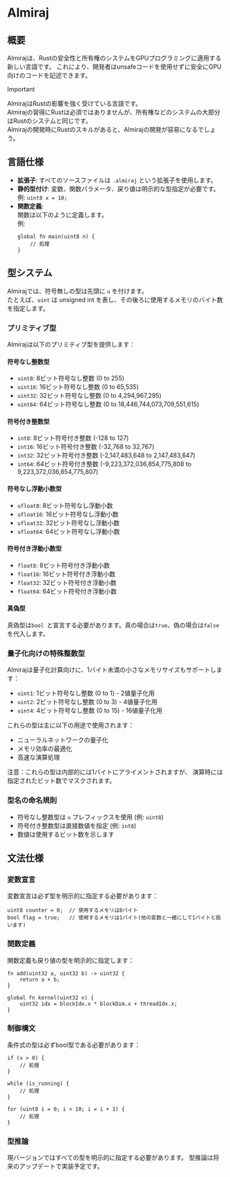 # Almiraj

## 概要
Almirajは、Rustの安全性と所有権のシステムをGPUプログラミングに適用する新しい言語です。
これにより、開発者はunsafeコードを使用せずに安全にGPU向けのコードを記述できます。
> [!Important]
> AlmirajはRustの影響を強く受けている言語です。  
> Almirajの習得にRustは必須ではありませんが、所有権などのシステムの大部分はRustのシステムと同じです。  
> Almirajの開発時にRustのスキルがあると、Almirajの開発が容易になるでしょう。

## 言語仕様
- **拡張子**: すべてのソースファイルは `.almiraj` という拡張子を使用します。
- **静的型付け**: 変数、関数パラメータ、戻り値は明示的な型指定が必要です。  
  例: `uint8 x = 10;`
- **関数定義**:  
  関数は以下のように定義します。  
  例:
  ```
  global fn main(uint8 n) {
      // 処理
  }
  ```

## 型システム
Almirajでは、符号無しの型は先頭に `u` を付けます。  
たとえば、`uint` は unsigned int を表し、その後ろに使用するメモリのバイト数を指定します。    

### プリミティブ型
Almirajは以下のプリミティブ型を提供します：

#### 符号なし整数型
- `uint8`: 8ビット符号なし整数 (0 to 255)
- `uint16`: 16ビット符号なし整数 (0 to 65,535)
- `uint32`: 32ビット符号なし整数 (0 to 4,294,967,295)
- `uint64`: 64ビット符号なし整数 (0 to 18,446,744,073,709,551,615)

#### 符号付き整数型
- `int8`: 8ビット符号付き整数 (-128 to 127)
- `int16`: 16ビット符号付き整数 (-32,768 to 32,767)
- `int32`: 32ビット符号付き整数 (-2,147,483,648 to 2,147,483,647)
- `int64`: 64ビット符号付き整数 (-9,223,372,036,854,775,808 to 9,223,372,036,854,775,807)

#### 符号なし浮動小数型
- `ufloat8`: 8ビット符号なし浮動小数
- `ufloat16`: 16ビット符号なし浮動小数
- `ufloat32`: 32ビット符号なし浮動小数
- `ufloat64`: 64ビット符号なし浮動小数

#### 符号付き浮動小数型
- `float8`: 8ビット符号付き浮動小数
- `float16`: 16ビット符号付き浮動小数
- `float32`: 32ビット符号付き浮動小数
- `float64`: 64ビット符号付き浮動小数

#### 真偽型
真偽型は`bool `と宣言する必要があります。真の場合は`true`、偽の場合は`false`を代入します。

### 量子化向けの特殊整数型
Almirajは量子化計算向けに、1バイト未満の小さなメモリサイズもサポートします：

- `uint1`: 1ビット符号なし整数 (0 to 1) - 2値量子化用
- `uint2`: 2ビット符号なし整数 (0 to 3) - 4値量子化用
- `uint4`: 4ビット符号なし整数 (0 to 15) - 16値量子化用

これらの型は主に以下の用途で使用されます：
- ニューラルネットワークの量子化
- メモリ効率の最適化
- 高速な演算処理

注意：これらの型は内部的には1バイトにアライメントされますが、
演算時には指定されたビット数でマスクされます。

### 型名の命名規則
- 符号なし整数型は `u` プレフィックスを使用 (例: `uint8`)
- 符号付き整数型は直接数値を指定 (例: `int8`)
- 数値は使用するビット数を示します

## 文法仕様

### 変数宣言
変数宣言は必ず型を明示的に指定する必要があります：
```almiraj
uint8 counter = 0;  // 使用するメモリは8バイト
bool flag = true;   // 使用するメモリは1バイト(他の変数と一緒にして1バイトと扱います)
```

### 関数定義
関数定義も戻り値の型を明示的に指定します：
```almiraj
fn add(uint32 a, uint32 b) -> uint32 {
    return a + b;
}

global fn kernel(uint32 n) {
    uint32 idx = blockIdx.x * blockDim.x + threadIdx.x;
}
```

### 制御構文
条件式の型は必ずbool型である必要があります：
```almiraj
if (x > 0) {
    // 処理
}

while (is_running) {
    // 処理
}

for (uint8 i = 0; i < 10; i = i + 1) {
    // 処理
}
```

### 型推論
現バージョンではすべての型を明示的に指定する必要があります。
型推論は将来のアップデートで実装予定です。
